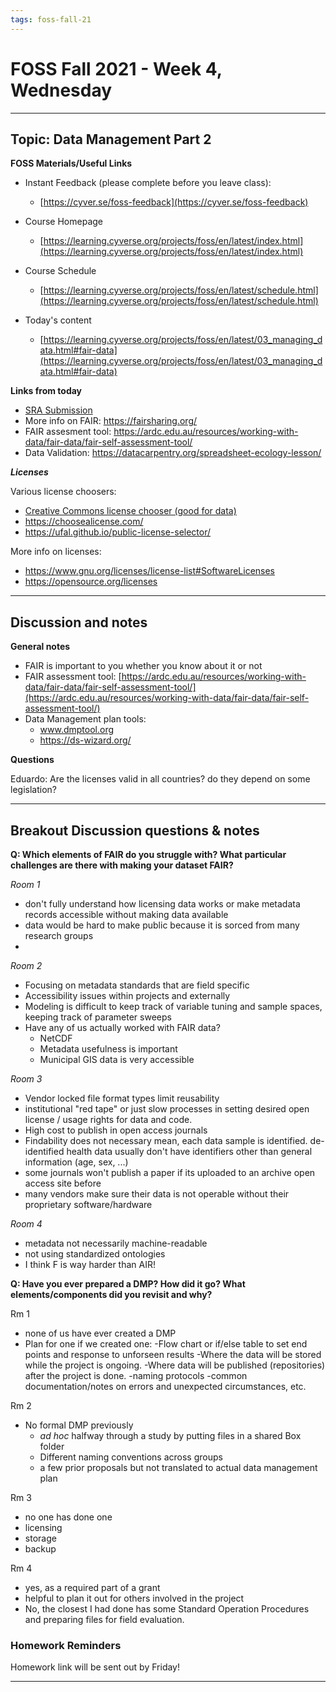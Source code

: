 ```yaml
---
tags: foss-fall-21
---
```


# FOSS Fall 2021 - Week 4, Wednesday

----
## Topic: Data Management Part 2

**FOSS Materials/Useful Links**


- Instant Feedback (please complete before you leave class):
    - [https://cyver.se/foss-feedback](https://cyver.se/foss-feedback)
- Course Homepage 
    - [https://learning.cyverse.org/projects/foss/en/latest/index.html](https://learning.cyverse.org/projects/foss/en/latest/index.html)
- Course Schedule 
    - [https://learning.cyverse.org/projects/foss/en/latest/schedule.html](https://learning.cyverse.org/projects/foss/en/latest/schedule.html)

- Today's content
    - [https://learning.cyverse.org/projects/foss/en/latest/03_managing_data.html#fair-data](https://learning.cyverse.org/projects/foss/en/latest/03_managing_data.html#fair-data)

**Links from today**

- [SRA Submission](https://learning.cyverse.org/projects/sra_submission_quickstart/en/latest/index.html)
- More info on FAIR: https://fairsharing.org/
- FAIR assesment tool: https://ardc.edu.au/resources/working-with-data/fair-data/fair-self-assessment-tool/
- Data Validation: https://datacarpentry.org/spreadsheet-ecology-lesson/

***Licenses***

Various license choosers:


- [Creative Commons license chooser (good for data)](https://chooser-beta.creativecommons.org/)
- https://choosealicense.com/
- https://ufal.github.io/public-license-selector/

More info on licenses:

- https://www.gnu.org/licenses/license-list#SoftwareLicenses
- https://opensource.org/licenses

---- 
## Discussion and notes

**General notes**
- FAIR is important to you whether you know about it or not
- FAIR assessment tool: [https://ardc.edu.au/resources/working-with-data/fair-data/fair-self-assessment-tool/](https://ardc.edu.au/resources/working-with-data/fair-data/fair-self-assessment-tool/)
- Data Management plan tools:
    - www.dmptool.org
    - https://ds-wizard.org/

**Questions**

Eduardo:  Are the licenses valid in all countries? do they depend on some legislation?

---


## Breakout Discussion questions & notes

**Q: Which elements of FAIR do you struggle with? What particular challenges are there with making your dataset FAIR?**

*Room 1*

- don't fully understand how licensing data works or make metadata records accessible without making data available
- data would be hard to make public because it is sorced from many research groups
- 


*Room 2*
- Focusing on metadata standards that are field specific
- Accessibility issues within projects and externally
- Modeling is difficult to keep track of variable tuning and sample spaces, keeping track of parameter sweeps
- Have any of us actually worked with FAIR data?
    - NetCDF
    - Metadata usefulness is important
    - Municipal GIS data is very accessible



*Room 3*

- Vendor locked file format types limit reusability 
- institutional "red tape" or just slow processes in setting desired open license / usage rights for data and code.
- High cost to publish in open access journals
- Findability does not necessary mean, each data sample is identified. de-identified health data usually don't have identifiers other than general information (age, sex, ...)
- some journals won't publish a paper if its uploaded to an archive open access site before
- many vendors make sure their data is not operable without their proprietary software/hardware

*Room 4*

- metadata not necessarily machine-readable
- not using standardized ontologies
- I think F is way harder than AIR!

**Q: Have you ever prepared a DMP? How did it go? What elements/components did you revisit and why?**


Rm 1
- none of us have ever created a DMP
- Plan for one if we created one:
-Flow chart or if/else table to set end points and response to unforseen results
-Where the data will be stored while the project is ongoing. 
-Where data will be published (repositories) after the project is done.
-naming protocols
-common documentation/notes on errors and unexpected circumstances, etc.

Rm 2
- No formal DMP previously
    - *ad hoc* halfway through a study by putting files in a shared Box folder
    - Different naming conventions across groups
    - a few prior proposals but not translated to actual data management plan



Rm 3
- no one has done one
- licensing
- storage
- backup

Rm 4

- yes, as a required part of a grant
- helpful to plan it out for others involved in the project
- No, the closest I had done has some Standard Operation Procedures and preparing files for field evaluation.

### Homework Reminders

Homework link will be sent out by Friday!

----
